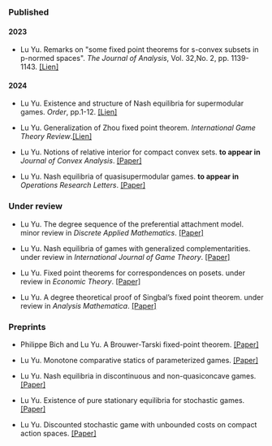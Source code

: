 ### Published
#### 2023
- Lu Yu. Remarks on "some fixed point theorems for s-convex subsets in p-normed spaces". _The Journal of Analysis_, Vol. 32,No. 2, pp. 1139-1143. [[Lien]](https://link.springer.com/article/10.1007/s41478-023-00678-0)
#### 2024
- Lu Yu. Existence and structure of Nash equilibria for supermodular games. _Order_, pp.1-12. [[Lien]](https://link.springer.com/article/10.1007/s11083-024-09686-6)

- Lu Yu. Generalization of Zhou fixed point theorem. _International Game Theory Review_.[[Lien]](../static/pp1.pdf)

- Lu Yu. Notions of relative interior for compact convex sets. <strong>to appear in</strong> _Journal of Convex Analysis_. [[Paper]](https://doi.org/10.13225/j.cnki.jccs.2023.0095)

- Lu Yu. Nash equilibria of quasisupermodular games. <strong>to appear in</strong> _Operations Research Letters_. [[Paper]](https://doi.org/10.13225/j.cnki.jccs.2022.0680)
### Under review
- Lu Yu. The degree sequence of the preferential attachment model. minor review in _Discrete Applied Mathematics_. [[Paper]](https://doi.org/10.1109/LCOMM.2021.3081593)

- Lu Yu. Nash equilibria of games with generalized complementarities. under review in _International Journal of Game Theory_. [[Paper]](https://doi.org/10.1109/LCOMM.2021.3081593)

- Lu Yu. Fixed point theorems for correspondences on posets. under review in _Economic Theory_. [[Paper]](https://doi.org/10.1109/LCOMM.2021.3081593)

- Lu Yu. A degree theoretical proof of Singbal’s fixed point theorem. under review in _Analysis Mathematica_. [[Paper]](https://doi.org/10.1109/LCOMM.2021.3081593)

### Preprints
- Philippe Bich and Lu Yu. A Brouwer-Tarski fixed-point theorem. [[Paper]](https://doi.org/10.1109/LCOMM.2021.3081593)

- Lu Yu. Monotone comparative statics of parameterized  games. [[Paper]](https://doi.org/10.1109/LCOMM.2021.3081593)

- Lu Yu. Nash equilibria in discontinuous and non-quasiconcave games. [[Paper]](https://doi.org/10.1109/LCOMM.2021.3081593)

- Lu Yu. Existence of pure stationary equilibria for stochastic games. [[Paper]](https://doi.org/10.1109/LCOMM.2021.3081593)

- Lu Yu. Discounted stochastic game with unbounded costs on compact action spaces. [[Paper]](https://doi.org/10.1109/LCOMM.2021.3081593)

